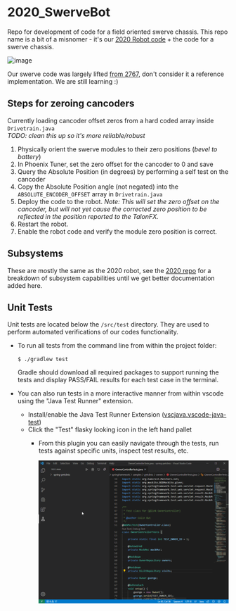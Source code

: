 # 2020_SwerveBot

Repo for development of code for a field oriented swerve chassis.
This repo name is a bit of a misnomer - it's our [2020 Robot code](https://github.com/Team2168/2020_Main_Robot) + the code for a swerve chassis.

![image](https://user-images.githubusercontent.com/1295877/129284494-767e60de-8bb3-4bbc-adeb-453a15b0275b.png)

Our swerve code was largely lifted [from 2767](https://github.com/strykeforce), don't consider it a reference implementation. We are still learning :)

## Steps for zeroing cancoders

Currently loading cancoder offset zeros from a hard coded array inside `Drivetrain.java`  
_TODO: clean this up so it's more reliable/robust_

1. Physically orient the swerve modules to their zero positions (_bevel to battery_)
2. In Phoenix Tuner, set the zero offset for the cancoder to 0 and save
3. Query the Absolute Position (in degrees) by performing a self test on the cancoder
4. Copy the Absolute Position angle (not negated) into the `ABSOLUTE_ENCODER_OFFSET` array in `Drivetrain.java`
5. Deploy the code to the robot.
   _Note: This will set the zero offset on the cancoder, but will not yet cause the corrected zero position
   to be reflected in the position reported to the TalonFX._
6. Restart the robot.
7. Enable the robot code and verify the module zero position is correct.

## Subsystems

These are mostly the same as the 2020 robot, see the [2020 repo](https://github.com/Team2168/2020_Main_Robot#robot-subsystems) for a breakdown of subsystem capabilities until we get better documentation added here.

## Unit Tests

Unit tests are located below the `/src/test` directory. They are used to
perform automated verifications of our codes functionality.

* To run all tests from the command line from within the project folder:
  ```
  $ ./gradlew test
  ```

  Gradle should download all required packages to support running the tests and
  display PASS/FAIL results for each test case in the terminal.

* You can also run tests in a more interactive manner from within vscode using
  the "Java Test Runner" extension.

  * Install/enable the Java Test Runner Extension ([vscjava.vscode-java-test](https://marketplace.visualstudio.com/items?itemName=vscjava.vscode-java-test))
  * Click the "Test" flasky looking icon in the left hand pallet
    * From this plugin you can easily navigate through the tests, run tests
      against specific units, inspect test results, etc.

      ![vscode java test plugin](https://raw.githubusercontent.com/Microsoft/vscode-java-test/master/demo/demo.gif)
